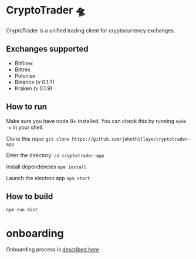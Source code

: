 # CryptoTrader 🛸

CryptoTrader is a unified trading client for cryptocurrency exchanges.

## Exchanges supported

- Bitfinex
- Bittrex
- Poloniex
- Binance (v 0.1.7)
- Kraken (v 0.1.9)

## How to run

Make sure you have node 8+ installed. You can check this by running `node -v` in your shell.

Clone this repo:
`git clone https://github.com/johnthillaye/cryptotrader-app`

Enter the directory:
`cd cryptotrader-app`

Install dependencies
`npm install`

Launch the electron app
`npm start`

## How to build 

`npm run dist`


# onboarding

Onboarding process is [described here](Onboarding.md)